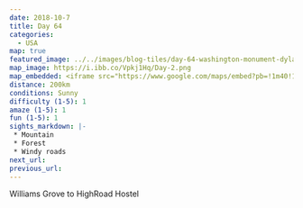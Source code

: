 ```yaml
---
date: 2018-10-7
title: Day 64
categories:
  - USA
map: true
featured_image: ../../images/blog-tiles/day-64-washington-monument-dylan-george-field.JPG
map_image: https://i.ibb.co/Vpkj1Hq/Day-2.png
map_embedded: <iframe src="https://www.google.com/maps/embed?pb=!1m40!1m12!1m3!1d787802.3768492587!2d-77.38909710440652!3d39.52908925524233!2m3!1f0!2f0!3f0!3m2!1i1024!2i768!4f13.1!4m25!3e0!4m5!1s0x89c8e67364e0bbe7%3A0x571874b5a6ba80f5!2sWilliams%20Grove%20Speedway%2C%20Speedway%20Drive%2C%20Mechanicsburg%2C%20PA%2C%20USA!3m2!1d40.155193!2d-77.033423!4m5!1s0x89c803aed6f483b7%3A0x44896a84223e758!2sBaltimore%2C%20MD%2C%20USA!3m2!1d39.2903848!2d-76.6121893!4m5!1s0x89b7c6de5af6e45b%3A0xc2524522d4885d2a!2sWashington%2C%20DC%2C%20USA!3m2!1d38.9071923!2d-77.0368707!4m5!1s0x89b7b7da52681a07%3A0xf84058e265df8063!2sHighRoad%20Hostel%20Washington%20DC%2C%20Belmont%20Road%20Northwest%2C%20Washington%2C%20DC%2C%20USA!3m2!1d38.920386!2d-77.042283!5e0!3m2!1sen!2sau!4v1577510811158!5m2!1sen!2sau" width="100%" height="500" frameborder="0" style="border:0;" allowfullscreen=""></iframe>
distance: 200km
conditions: Sunny
difficulty (1-5): 1 
amaze (1-5): 1
fun (1-5): 1
sights_markdown: |-
 * Mountain
 * Forest
 * Windy roads
next_url:
previous_url:
---
```

Williams Grove to HighRoad Hostel

<div style="display:flex;justify-content:center">

</div>




